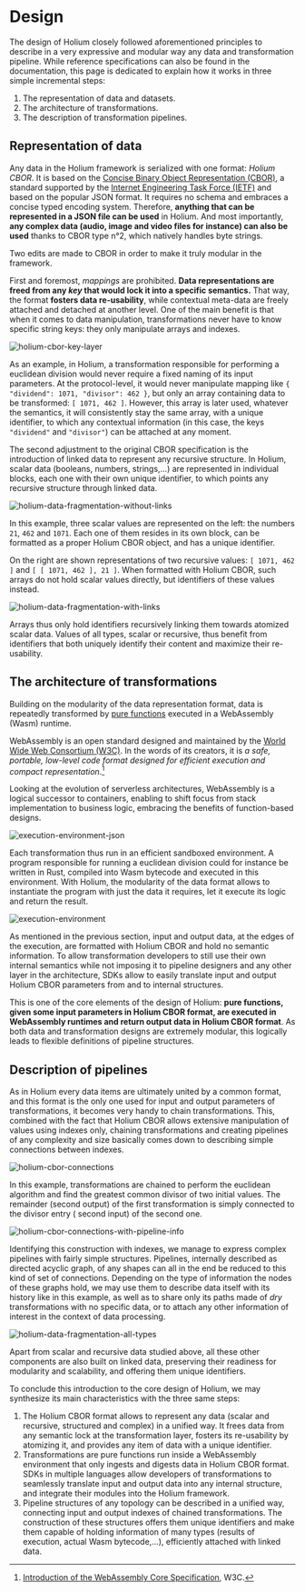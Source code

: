 # Design

The design of Holium closely followed aforementioned principles to describe in a very expressive and modular way any
data and transformation pipeline. While reference specifications can also be found in the documentation, this page is
dedicated to explain how it works in three simple incremental steps:

1. The representation of data and datasets.
2. The architecture of transformations.
3. The description of transformation pipelines.

## Representation of data

Any data in the Holium framework is serialized with one format: *Holium CBOR*. It is based on
the [Concise Binary Object Representation (CBOR)](https://cbor.io/), a standard supported by
the [Internet Engineering Task Force (IETF)](https://www.ietf.org/) and based on the popular JSON format. It requires no
schema and embraces a concise typed encoding system. Therefore, **anything that can be represented in a JSON file can be
used** in Holium. And most importantly, **any complex data (audio, image and video files for instance) can also be
used** thanks to CBOR type n°2, which natively handles byte strings.

Two edits are made to CBOR in order to make it truly modular in the framework.

First and foremost, *mappings* are prohibited. **Data representations are freed from any *key* that would lock it into a
specific semantics.** That way, the format **fosters data re-usability**, while contextual meta-data are freely attached
and detached at another level. One of the main benefit is that when it comes to data manipulation, transformations never
have to know specific string keys: they only manipulate arrays and indexes.

![holium-cbor-key-layer](/img/docs/design/holium-cbor-key-layer.svg)

As an example, in Holium, a transformation responsible for performing a euclidean division would never require a fixed
naming of its input parameters. At the protocol-level, it would never manipulate mapping
like `{ "dividend": 1071, "divisor": 462 }`, but only an array containing data to be transformed: `[ 1071, 462 ]`.
However, this array is later used, whatever the semantics, it will consistently stay the same array, with a unique identifier,
to which any contextual information (in this case, the keys `"dividend"` and `"divisor"`) can be attached at any moment.

The second adjustment to the original CBOR specification is the introduction of linked data to represent any recursive
structure. In Holium, scalar data (booleans, numbers, strings,…) are represented in individual blocks, each one with
their own unique identifier, to which points any recursive structure through linked data.

![holium-data-fragmentation-without-links](/img/docs/design/holium-data-fragmentation-without-links.svg)

In this example, three scalar values are represented on the left: the numbers `21`,  `462` and `1071`. Each one of them
resides in its own block, can be formatted as a proper Holium CBOR object, and has a unique identifier.

On the right are shown representations of two recursive values: `[ 1071, 462 ]` and `[ [ 1071, 462 ], 21 ]`. When
formatted with Holium CBOR, such arrays do not hold scalar values directly, but identifiers of these values instead.

![holium-data-fragmentation-with-links](/img/docs/design/holium-data-fragmentation-with-links.svg)

Arrays thus only hold identifiers recursively linking them towards atomized scalar data. Values of all types, scalar or
recursive, thus benefit from identifiers that both uniquely identify their content and maximize their re-usability.

## The architecture of transformations

Building on the modularity of the data representation format, data is repeatedly transformed
by [pure functions](https://en.wikipedia.org/wiki/Pure_function) executed in a WebAssembly (Wasm) runtime.

WebAssembly is an open standard designed and maintained by the [World Wide Web Consortium (W3C)](https://www.w3.org/).
In the words of its creators, it is *a safe, portable, low-level code format designed for efficient execution and
compact representation*.[^1]

[^1]: [Introduction of the WebAssembly Core Specification](https://www.w3.org/TR/wasm-core-1/#introduction%E2%91%A2), W3C.

Looking at the evolution of serverless architectures, WebAssembly is a logical successor to containers, enabling to shift
focus from stack implementation to business logic, embracing the benefits of function-based designs.

![execution-environment-json](/img/docs/design/execution-environment-json.svg)

Each transformation thus run in an efficient sandboxed environment. A program responsible for running a euclidean
division could for instance be written in Rust, compiled into Wasm bytecode and executed in this environment. With
Holium, the modularity of the data format allows to instantiate the program with just the data it requires, let it
execute its logic and return the result.

![execution-environment](/img/docs/design/execution-environment.svg)

As mentioned in the previous section, input and output data, at the edges of the execution, are formatted with Holium
CBOR and hold no semantic information. To allow transformation developers to still use their own internal semantics
while not imposing it to pipeline designers and any other layer in the architecture, SDKs allow to easily translate
input and output Holium CBOR parameters from and to internal structures.

This is one of the core elements of the design of Holium: **pure functions, given some input parameters in Holium CBOR
format, are executed in WebAssembly runtimes and return output data in Holium CBOR format**. As both data and
transformation designs are extremely modular, this logically leads to flexible definitions of pipeline structures.

## Description of pipelines

As in Holium every data items are ultimately united by a common format, and this format is the only one used for input
and output parameters of transformations, it becomes very handy to chain transformations. This, combined with the fact
that Holium CBOR allows extensive manipulation of values using indexes only, chaining transformations and creating
pipelines of any complexity and size basically comes down to describing simple connections between indexes.

![holium-cbor-connections](/img/docs/design/holium-cbor-connections.svg)

In this example, transformations are chained to perform the euclidean algorithm and find the greatest common divisor of
two initial values. The remainder (second output) of the first transformation is simply connected to the divisor entry (
second input) of the second one.

![holium-cbor-connections-with-pipeline-info](/img/docs/design/holium-cbor-connections-with-pipeline-info.svg)

Identifying this construction with indexes, we manage to express complex pipelines with fairly simple structures.
Pipelines, internally described as directed acyclic graph, of any shapes can all in the end be reduced to this kind of
set of connections. Depending on the type of information the nodes of these graphs hold, we may use them to describe
data itself with its history like in this example, as well as to share only its paths made of *dry* transformations with
no specific data, or to attach any other information of interest in the context of data processing.

![holium-data-fragmentation-all-types](/img/docs/design/holium-data-fragmentation-all-types.svg)

Apart from scalar and recursive data studied above, all these other components are also built on linked data, preserving
their readiness for modularity and scalability, and offering them unique identifiers.

To conclude this introduction to the core design of Holium, we may synthesize its main characteristics with the three
same steps:

1. The Holium CBOR format allows to represent any data (scalar and recursive, structured and complex) in a unified way.
   It frees data from any semantic lock at the transformation layer, fosters its re-usability by atomizing it, and
   provides any item of data with a unique identifier.
2. Transformations are pure functions run inside a WebAssembly environment that only ingests and digests data in Holium
   CBOR format. SDKs in multiple languages allow developers of transformations to seamlessly translate input and output
   data into any internal structure, and integrate their modules into the Holium framework.
3. Pipeline structures of any topology can be described in a unified way, connecting input and output indexes of chained
   transformations. The construction of these structures offers them unique identifiers and make them capable of holding
   information of many types (results of execution, actual Wasm bytecode,…), efficiently attached with linked data.